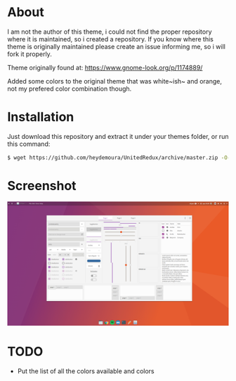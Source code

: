 # About
I am not the author of this theme, i could not find the proper repository where it is maintained, so i created a repository. If you know where this theme is originally maintained please create an issue informing me, so i will fork it properly.

Theme originally found at: https://www.gnome-look.org/p/1174889/

Added some colors to the original theme that was white~ish~ and orange, not my prefered color combination though.

# Installation
Just download this repository and extract it under your themes folder, or run this command:
```sh
$ wget https://github.com/heydemoura/UnitedRedux/archive/master.zip -O- |unzip - $HOME/.local/share/themes/
```

# Screenshot

![Purple Light](https://raw.githubusercontent.com/heydemoura/UnitedRedux/master/screenshot.png)

# TODO
- Put the list of all the colors available and colors
